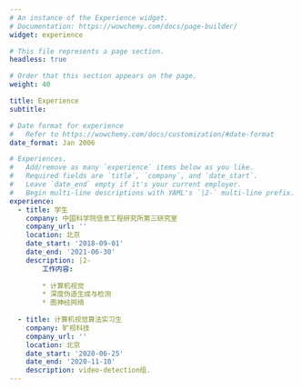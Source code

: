 ```yaml
---
# An instance of the Experience widget.
# Documentation: https://wowchemy.com/docs/page-builder/
widget: experience

# This file represents a page section.
headless: true

# Order that this section appears on the page.
weight: 40

title: Experience
subtitle:

# Date format for experience
#   Refer to https://wowchemy.com/docs/customization/#date-format
date_format: Jan 2006

# Experiences.
#   Add/remove as many `experience` items below as you like.
#   Required fields are `title`, `company`, and `date_start`.
#   Leave `date_end` empty if it's your current employer.
#   Begin multi-line descriptions with YAML's `|2-` multi-line prefix.
experience:
  - title: 学生
    company: 中国科学院信息工程研究所第三研究室
    company_url: ''
    location: 北京
    date_start: '2018-09-01'
    date_end: '2021-06-30'
    description: |2-
        工作内容:
        
        * 计算机视觉
        * 深度伪造生成与检测
        * 图神经网络
        
  - title: 计算机视觉算法实习生
    company: 旷视科技
    company_url: ''
    location: 北京
    date_start: '2020-06-25'
    date_end: '2020-11-10'
    description: video-detection组.
---
```

